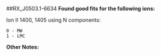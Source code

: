 ##RX_J0503.1-6634
**Found good fits for the following ions:**

Ion II 1400, 1405 using N components:
```
0 - MW
1 - LMC
```


**Other Notes:**

